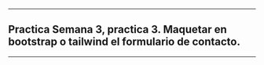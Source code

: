 ***
## Practica Semana 3, practica 3. Maquetar en bootstrap o tailwind el formulario de contacto.
***  
